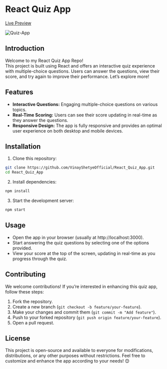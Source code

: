 # React Quiz App
[Live Preview](https://superb-fudge-b88ad7.netlify.app/) 

![Quiz-App](https://github.com/VinayShetyeOfficial/React_Quiz_App/assets/100470361/927112bf-a5e6-49d3-8b3b-7492fa88a805)


## Introduction 
Welcome to my React Quiz App Repo! <br>
This project is built using React and offers an interactive quiz experience with multiple-choice questions.  Users can answer the questions, view their score, and try again to improve their performance. Let’s explore more!

## Features
- **Interactive Questions:** Engaging multiple-choice questions on various topics.
- **Real-Time Scoring:** Users can see their score updating in real-time as they answer the questions.
- **Responsive Design:** The app is fully responsive and provides an optimal user experience on both desktop and mobile devices.

## Installation
1. Clone this repository:
  ```bash
  git clone https://github.com/VinayShetyeOfficial/React_Quiz_App.git
  cd React_Quiz_App
  ```

2. Install dependencies:
  ```bash
  npm install
  ```

3. Start the development server:
  ```bash
  npm start
  ```

## Usage
- Open the app in your browser (usually at http://localhost:3000).
- Start answering the quiz questions by selecting one of the options provided.
- View your score at the top of the screen, updating in real-time as you progress through the quiz.

## Contributing
We welcome contributions! If you’re interested in enhancing this quiz app, follow these steps:
1. Fork the repository.
2. Create a new branch (`git checkout -b feature/your-feature`).
3. Make your changes and commit them (`git commit -m "Add feature"`).
4. Push to your forked repository (`git push origin feature/your-feature`).
5. Open a pull request.

## License
This project is open-source and available to everyone for modifications, distributions, or any other purposes without restrictions. Feel free to customize and enhance the app according to your needs! 😊
